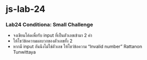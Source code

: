 # js-lab-24
### Lab24 Conditiona: Small Challenge
- จงเขียนโค้ดเพื่อรับ input ที่เป็นตัวเลขเข้ามา 2 ค่า
- ให้โชว์ข้อความผลบวกของตัวเลขทั้ง 2
- หากมี input อันนึงไม่ใช่ตัวเลข ให้โชว์ข้อความ “Invalid number”
Rattanon Tunwittaya
